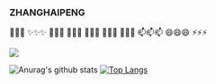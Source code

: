 
<!--
**eastmountyxz/eastmountyxz** is a ✨ _special_ ✨ repository because its `README.md` (this file) appears on your GitHub profile.

 Hi there 👋
<img align="right" src="https://github-readme-stats.vercel.app/api?username=eastmountyxz&show_icons=true&icon_color=CE1D2D&text_color=718096&bg_color=ffffff&hide_title=true" />

Here are some ideas to get you started:

- 🔭 I’m currently working on ...
- 🌱 I’m currently learning 
- 👯 I’m looking to collaborate on ...
- 🤔 I’m looking for help with ...
- 💬 Ask me about ...
- 📫 How to reach me: ...
- 😄 Pronouns: ...
- ⚡ Fun fact: ...
-->

### ZHANGHAIPENG 
👋👋👋 ✨✨✨ 🔭🔭🔭 🌱🌱🌱 👯👯👯 🤔🤔🤔 💬💬💬 📫📫📫 😄😄😄 ⚡⚡⚡

![](https://komarev.com/ghpvc/?username=eastmountyxz&color=yellowgreen)

![Anurag's github stats](https://github-readme-stats.vercel.app/api?username=eastmountyxz&show_icons=true&icon_color=fff&bg_color=30,e96443,904e95&title_color=fff&text_color=fff)   [![Top Langs](https://github-readme-stats.vercel.app/api/top-langs/?username=eastmountyxz&layout=compact&theme=buefy&title_color=000)](https://github.com/anuraghazra/github-readme-stats)

